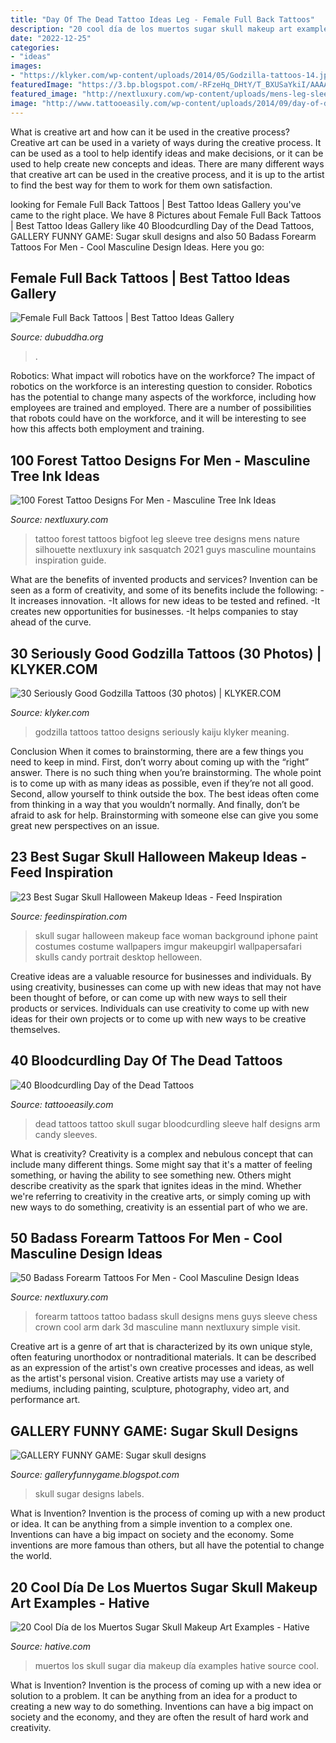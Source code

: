 ```yaml
---
title: "Day Of The Dead Tattoo Ideas Leg - Female Full Back Tattoos"
description: "20 cool día de los muertos sugar skull makeup art examples"
date: "2022-12-25"
categories:
- "ideas"
images:
- "https://klyker.com/wp-content/uploads/2014/05/Godzilla-tattoos-14.jpg"
featuredImage: "https://3.bp.blogspot.com/-RFzeHq_DHtY/T_BXUSaYkiI/AAAAAAAAaOs/3DwW4m3l6Mg/s1600/Sugar+skull+designs+(29).jpg"
featured_image: "http://nextluxury.com/wp-content/uploads/mens-leg-sleeve-forest-with-bigfoot-tattoo.jpg"
image: "http://www.tattooeasily.com/wp-content/uploads/2014/09/day-of-dead-tattoo-8.jpg"
---
```



What is creative art and how can it be used in the creative process?
Creative art can be used in a variety of ways during the creative process. It can be used as a tool to help identify ideas and make decisions, or it can be used to help create new concepts and ideas. There are many different ways that creative art can be used in the creative process, and it is up to the artist to find the best way for them to work for them own satisfaction.

	

		
looking for Female Full Back Tattoos | Best Tattoo Ideas Gallery you've came to the right place. We have 8 Pictures about Female Full Back Tattoos | Best Tattoo Ideas Gallery like 40 Bloodcurdling Day of the Dead Tattoos, GALLERY FUNNY GAME: Sugar skull designs and also 50 Badass Forearm Tattoos For Men - Cool Masculine Design Ideas. Here you go:
		
    
## Female Full Back Tattoos | Best Tattoo Ideas Gallery

<img loading=lazy src="http://www.dubuddha.org/wp-content/uploads/2017/11/Female-Full-Back-Tattoos-by-Fredão-Oliveira-728x910.jpg" onerror="this.onerror=null;this.src='https://tse2.mm.bing.net/th?id=OIP.qF4d35YjdoP4CuXvunVQgAHaJQ&amp;pid=15.1';" alt="Female Full Back Tattoos | Best Tattoo Ideas Gallery">

_Source: dubuddha.org_

>. 

	

Robotics: What impact will robotics have on the workforce?
The impact of robotics on the workforce is an interesting question to consider. Robotics has the potential to change many aspects of the workforce, including how employees are trained and employed. There are a number of possibilities that robots could have on the workforce, and it will be interesting to see how this affects both employment and training.

    
## 100 Forest Tattoo Designs For Men - Masculine Tree Ink Ideas

<img loading=lazy src="http://nextluxury.com/wp-content/uploads/mens-leg-sleeve-forest-with-bigfoot-tattoo.jpg" onerror="this.onerror=null;this.src='https://tse1.mm.bing.net/th?id=OIP.5JkDjTwh0jGgdt9RWPWvHgHaHY&amp;pid=15.1';" alt="100 Forest Tattoo Designs For Men - Masculine Tree Ink Ideas">

_Source: nextluxury.com_

>tattoo forest tattoos bigfoot leg sleeve tree designs mens nature silhouette nextluxury ink sasquatch 2021 guys masculine mountains inspiration guide. 

	

What are the benefits of invented products and services?
Invention can be seen as a form of creativity, and some of its benefits include the following: 
-It increases innovation. 
-It allows for new ideas to be tested and refined. 
-It creates new opportunities for businesses. 
-It helps companies to stay ahead of the curve.

    
## 30 Seriously Good Godzilla Tattoos (30 Photos) | KLYKER.COM

<img loading=lazy src="https://klyker.com/wp-content/uploads/2014/05/Godzilla-tattoos-14.jpg" onerror="this.onerror=null;this.src='https://tse1.mm.bing.net/th?id=OIP.bs4F9Hw5Rx5bKFAzIHuibQHaKW&amp;pid=15.1';" alt="30 Seriously Good Godzilla Tattoos (30 photos) | KLYKER.COM">

_Source: klyker.com_

>godzilla tattoos tattoo designs seriously kaiju klyker meaning. 

	

Conclusion
When it comes to brainstorming, there are a few things you need to keep in mind. First, don’t worry about coming up with the “right” answer. There is no such thing when you’re brainstorming. The whole point is to come up with as many ideas as possible, even if they’re not all good. Second, allow yourself to think outside the box. The best ideas often come from thinking in a way that you wouldn’t normally. And finally, don’t be afraid to ask for help. Brainstorming with someone else can give you some great new perspectives on an issue.

    
## 23 Best Sugar Skull Halloween Makeup Ideas - Feed Inspiration

<img loading=lazy src="http://feedinspiration.com/wp-content/uploads/2016/08/Girly-Sugar-Skull-Halloween-Makeup.jpg" onerror="this.onerror=null;this.src='https://tse3.mm.bing.net/th?id=OIP.lHCLEVgfCew7GTpBBcsJ9AHaLH&amp;pid=15.1';" alt="23 Best Sugar Skull Halloween Makeup Ideas - Feed Inspiration">

_Source: feedinspiration.com_

>skull sugar halloween makeup face woman background iphone paint costumes costume wallpapers imgur makeupgirl wallpapersafari skulls candy portrait desktop helloween. 

	

Creative ideas are a valuable resource for businesses and individuals. By using creativity, businesses can come up with new ideas that may not have been thought of before, or can come up with new ways to sell their products or services. Individuals can use creativity to come up with new ideas for their own projects or to come up with new ways to be creative themselves.

    
## 40 Bloodcurdling Day Of The Dead Tattoos

<img loading=lazy src="http://www.tattooeasily.com/wp-content/uploads/2014/09/day-of-dead-tattoo-8.jpg" onerror="this.onerror=null;this.src='https://tse1.mm.bing.net/th?id=OIP.UUxlygssLdbzw7hztkTpVwHaMv&amp;pid=15.1';" alt="40 Bloodcurdling Day of the Dead Tattoos">

_Source: tattooeasily.com_

>dead tattoos tattoo skull sugar bloodcurdling sleeve half designs arm candy sleeves. 

	

What is creativity?
Creativity is a complex and nebulous concept that can include many different things. Some might say that it's a matter of feeling something, or having the ability to see something new. Others might describe creativity as the spark that ignites ideas in the mind. Whether we're referring to creativity in the creative arts, or simply coming up with new ways to do something, creativity is an essential part of who we are.

    
## 50 Badass Forearm Tattoos For Men - Cool Masculine Design Ideas

<img loading=lazy src="http://nextluxury.com/wp-content/uploads/guys-badass-skull-with-crown-and-chess-peices-mens-3d-forearm-tattoo.jpg" onerror="this.onerror=null;this.src='https://tse3.mm.bing.net/th?id=OIP.nU2nZVJ42e0Y1ESZXmukUgHaH1&amp;pid=15.1';" alt="50 Badass Forearm Tattoos For Men - Cool Masculine Design Ideas">

_Source: nextluxury.com_

>forearm tattoos tattoo badass skull designs mens guys sleeve chess crown cool arm dark 3d masculine mann nextluxury simple visit. 

	

Creative art is a genre of art that is characterized by its own unique style, often featuring unorthodox or nontraditional materials. It can be described as an expression of the artist's own creative processes and ideas, as well as the artist's personal vision. Creative artists may use a variety of mediums, including painting, sculpture, photography, video art, and performance art.

    
## GALLERY FUNNY GAME: Sugar Skull Designs

<img loading=lazy src="https://3.bp.blogspot.com/-RFzeHq_DHtY/T_BXUSaYkiI/AAAAAAAAaOs/3DwW4m3l6Mg/s1600/Sugar+skull+designs+(29).jpg" onerror="this.onerror=null;this.src='https://tse1.mm.bing.net/th?id=OIP.uyorX7z5sYbxbq7-W1whfgAAAA&amp;pid=15.1';" alt="GALLERY FUNNY GAME: Sugar skull designs">

_Source: galleryfunnygame.blogspot.com_

>skull sugar designs labels. 

	

What is Invention?
Invention is the process of coming up with a new product or idea. It can be anything from a simple invention to a complex one. Inventions can have a big impact on society and the economy. Some inventions are more famous than others, but all have the potential to change the world.

    
## 20 Cool Día De Los Muertos Sugar Skull Makeup Art Examples - Hative

<img loading=lazy src="https://hative.com/wp-content/uploads/2014/05/dia-de-los-muertos/5-dia-de-los-muertos-make-up.jpg" onerror="this.onerror=null;this.src='https://tse1.mm.bing.net/th?id=OIP.9ULs1um6JGlCjgg0bL6I1wAAAA&amp;pid=15.1';" alt="20 Cool Día de los Muertos Sugar Skull Makeup Art Examples - Hative">

_Source: hative.com_

>muertos los skull sugar dia makeup día examples hative source cool. 

	

What is Invention?
Invention is the process of coming up with a new idea or solution to a problem. It can be anything from an idea for a product to creating a new way to do something. Inventions can have a big impact on society and the economy, and they are often the result of hard work and creativity.

